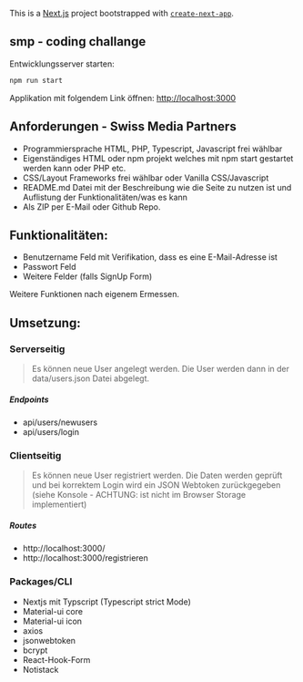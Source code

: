 This is a [Next.js](https://nextjs.org/) project bootstrapped with [`create-next-app`](https://github.com/vercel/next.js/tree/canary/packages/create-next-app).

## smp - coding challange

Entwicklungsserver starten:

```bash
npm run start
```

Applikation mit folgendem Link öffnen: [http://localhost:3000](http://localhost:3000)

## Anforderungen - Swiss Media Partners

- Programmiersprache HTML, PHP, Typescript, Javascript frei wählbar
- Eigenständiges HTML oder npm projekt welches mit npm start gestartet werden kann oder PHP etc.
- CSS/Layout Frameworks frei wählbar oder Vanilla CSS/Javascript
- README.md Datei mit der Beschreibung wie die Seite zu nutzen ist und Auflistung der Funktionalitäten/was es kann
- Als ZIP per E-Mail oder Github Repo.

## Funktionalitäten:

- Benutzername Feld mit Verifikation, dass es eine E-Mail-Adresse ist
- Passwort Feld
- Weitere Felder (falls SignUp Form)

Weitere Funktionen nach eigenem Ermessen.

## Umsetzung:

### Serverseitig

> Es können neue User angelegt werden. Die User werden dann in der data/users.json Datei abgelegt.

##### Endpoints

- api/users/newusers
- api/users/login

### Clientseitig

> Es können neue User registriert werden. Die Daten werden geprüft und bei korrektem Login wird ein JSON Webtoken zurückgegeben (siehe Konsole - ACHTUNG: ist nicht im Browser Storage implementiert)

##### Routes

- http://localhost:3000/
- http://localhost:3000/registrieren

### Packages/CLI

- Nextjs mit Typscript (Typescript strict Mode)
- Material-ui core
- Material-ui icon
- axios
- jsonwebtoken
- bcrypt
- React-Hook-Form
- Notistack
